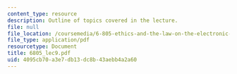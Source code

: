 ```yaml
---
content_type: resource
description: Outline of topics covered in the lecture.
file: null
file_location: /coursemedia/6-805-ethics-and-the-law-on-the-electronic-frontier-fall-2005/4095cb70a3e7db13dc8b43aebb4a2a60_6805_lec9.pdf
file_type: application/pdf
resourcetype: Document
title: 6805_lec9.pdf
uid: 4095cb70-a3e7-db13-dc8b-43aebb4a2a60
---
```

